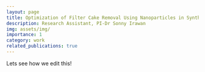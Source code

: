 ```yaml
---
layout: page
title: Optimization of Filter Cake Removal Using Nanoparticles in Synthetic Based Mud Drill-In Fluid (SBMDIF) System
description: Research Assistant, PI-Dr Sonny Irawan
img: assets/img/
importance: 1
category: work
related_publications: true
---
```


Lets see how we edit this!
